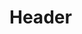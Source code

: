 <!-- TITLE: E Social Passo A Passo -->
<!-- SUBTITLE: A quick summary of E Social Passo A Passo -->

# Header